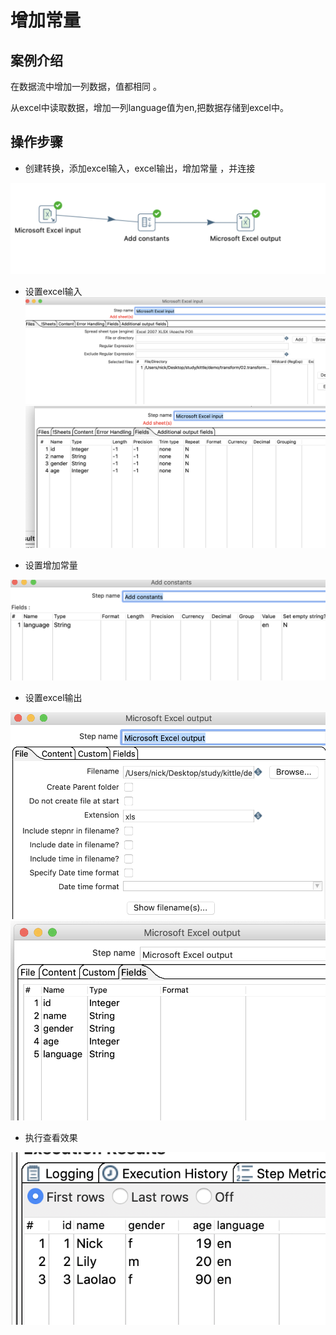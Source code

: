 # 增加常量

## 案例介绍

在数据流中增加一列数据，值都相同 。  

从excel中读取数据，增加一列language值为en,把数据存储到excel中。

## 操作步骤  


* 创建转换，添加excel输入，excel输出，增加常量 ，并连接  

![](./assets/2019-06-09-12-20-17.png)

* 设置excel输入  
![](./assets/2019-06-09-12-20-35.png)  
![](./assets/2019-06-09-12-20-44.png)  

* 设置增加常量  

![](./assets/2019-06-09-12-21-03.png)  

* 设置excel输出   

![](./assets/2019-06-09-12-21-28.png)  
![](./assets/2019-06-09-12-21-37.png)



* 执行查看效果   

![](./assets/2019-06-09-12-22-44.png)  

